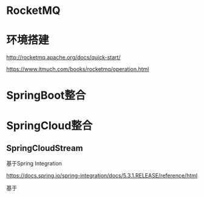 # RocketMQ







# 环境搭建

http://rocketmq.apache.org/docs/quick-start/

https://www.itmuch.com/books/rocketmq/operation.html

# SpringBoot整合

# SpringCloud整合

## SpringCloudStream

基于Spring Integration

https://docs.spring.io/spring-integration/docs/5.3.1.RELEASE/reference/html

基于